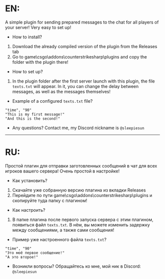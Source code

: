 # EN:
A simple plugin for sending prepared messages to the chat for all players of your server!
Very easy to set up!

- How to install?
1. Download the already compiled version of the plugin from the Releases tab
2. Go to game\csgo\addons\counterstrikesharp\plugins and copy the folder with the plugin there!

- How to set up?
1. In the plugin folder after the first server launch with this plugin, the file `texts.txt` will appear.
In it, you can change the delay between messages, as well as the messages themselves!

- Example of a configured `texts.txt` file?
```
"time", "90"
"This is my first message!"
"And this is the second!"
```

- Any questions? Contact me, my Discord nickname is `@sleepiesun`

---------------------------------------------------------------------------------------------------------

# RU:
Простой плагин для отправки заготовленных сообщений в чат для всех игроков вашего сервера!
Очень простой в настройке!

- Как установить?
1. Скачайте уже собранную версию плагина из вкладки Releases
2. Перейдите по пути game\csgo\addons\counterstrikesharp\plugins и скопируйте туда папку с плагином!

- Как настроить?
1. В папке плагина после первого запуска сервера с этим плагином, появиться файл `texts.txt`.
В нём, вы можете изменить задержку между сообщениями, а также сами сообщения!

- Пример уже настроенного файла `texts.txt`?
```
"time", "90"
"Это моё первое сообщение!"
"А это второе!"
```

- Возникли вопросы? Обращайтесь ко мне, мой ник в Discord: `@sleepiesun`
